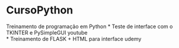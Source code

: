 # CursoPython
 Treinamento de programação em Python 
    * Teste de interface com o TKINTER e PySimpleGUI youtube<br>
    * Treinamento de FLASK + HTML para interface udemy<br>
